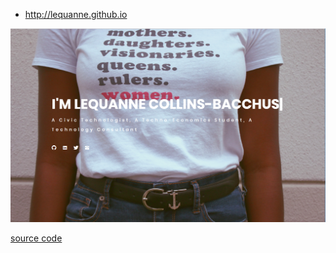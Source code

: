 
- http://lequanne.github.io

<p align="center">
  <img src="https://github.com/lequanne/lequanne.github.io/blob/master/assets/images/screenshot.PNG" width="850"/>
</p>

<a href="https://github.com/ismailtasdelen/one-page-website"> source code</a>
